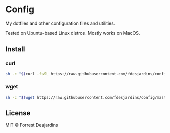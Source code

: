 # Config

My dotfiles and other configuration files and utilities.

Tested on Ubuntu-based Linux distros. Mostly works on MacOS.

## Install

### curl

```bash
sh -c "$(curl -fsSL https://raw.githubusercontent.com/fdesjardins/config/master/install.sh)"
```

### wget

```bash
sh -c "$(wget https://raw.githubusercontent.com/fdesjardins/config/master/install.sh -O -)"
```

## License

MIT © Forrest Desjardins
